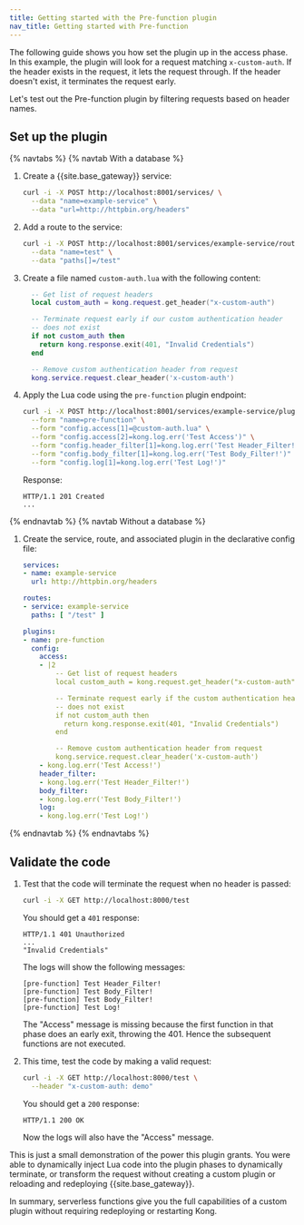 ```yaml
---
title: Getting started with the Pre-function plugin
nav_title: Getting started with Pre-function
---
```


The following guide shows you how set the plugin up in the access phase.
In this example, the plugin will look for a request matching `x-custom-auth`. 
If the header exists in the request, it lets the request through. 
If the header doesn't exist, it terminates the request early.

Let's test out the Pre-function plugin by filtering requests based on header names.

## Set up the plugin

{% navtabs %}
{% navtab With a database %}

1. Create a {{site.base_gateway}} service:

    ```bash
    curl -i -X POST http://localhost:8001/services/ \
      --data "name=example-service" \
      --data "url=http://httpbin.org/headers"
    ```

1. Add a route to the service:

    ```bash
    curl -i -X POST http://localhost:8001/services/example-service/routes \
      --data "name=test" \
      --data "paths[]=/test"
    ```

1. Create a file named `custom-auth.lua` with the following content:

    ```lua
      -- Get list of request headers
      local custom_auth = kong.request.get_header("x-custom-auth")

      -- Terminate request early if our custom authentication header
      -- does not exist
      if not custom_auth then
        return kong.response.exit(401, "Invalid Credentials")
      end

      -- Remove custom authentication header from request
      kong.service.request.clear_header('x-custom-auth')
    ```

1. Apply the Lua code using the `pre-function` plugin endpoint:

    ```bash
    curl -i -X POST http://localhost:8001/services/example-service/plugins \
      --form "name=pre-function" \
      --form "config.access[1]=@custom-auth.lua" \
      --form "config.access[2]=kong.log.err('Test Access')" \
      --form "config.header_filter[1]=kong.log.err('Test Header_Filter!')" \
      --form "config.body_filter[1]=kong.log.err('Test Body_Filter!')" \
      --form "config.log[1]=kong.log.err('Test Log!')"
    ```

    Response:
    ```
    HTTP/1.1 201 Created
    ...
    ```

{% endnavtab %}
{% navtab Without a database %}

1. Create the service, route, and associated plugin in the declarative config file:

    ``` yaml
    services:
    - name: example-service
      url: http://httpbin.org/headers

    routes:
    - service: example-service
      paths: [ "/test" ]

    plugins:
    - name: pre-function
      config:
        access:
        - |2
            -- Get list of request headers
            local custom_auth = kong.request.get_header("x-custom-auth")

            -- Terminate request early if the custom authentication header
            -- does not exist
            if not custom_auth then
              return kong.response.exit(401, "Invalid Credentials")
            end

            -- Remove custom authentication header from request
            kong.service.request.clear_header('x-custom-auth')
        - kong.log.err('Test Access!')
        header_filter:
        - kong.log.err('Test Header_Filter!')
        body_filter:
        - kong.log.err('Test Body_Filter!')
        log:
        - kong.log.err('Test Log!')
    ```

{% endnavtab %}
{% endnavtabs %}

## Validate the code

1. Test that the code will terminate the request when no header is passed:

    ```bash
    curl -i -X GET http://localhost:8000/test
    ```

    You should get a `401` response:

    ```
    HTTP/1.1 401 Unauthorized
    ...
    "Invalid Credentials"
    ```

    The logs will show the following messages:
    ```
    [pre-function] Test Header_Filter!
    [pre-function] Test Body_Filter!
    [pre-function] Test Body_Filter!
    [pre-function] Test Log!
    ```

    The "Access" message is missing because the first function in that phase does
    an early exit, throwing the 401. Hence the subsequent functions are not executed.

7. This time, test the code by making a valid request:

    ```bash
    curl -i -X GET http://localhost:8000/test \
      --header "x-custom-auth: demo"
    ```

    You should get a `200` response:

    ```
    HTTP/1.1 200 OK
    ```
    Now the logs will also have the "Access" message.

This is just a small demonstration of the power this plugin grants. You were
able to dynamically inject Lua code into the plugin phases to dynamically
terminate, or transform the request without creating a custom plugin or
reloading and redeploying {{site.base_gateway}}.

In summary, serverless functions give you the full capabilities of a custom plugin
without requiring redeploying or restarting Kong.